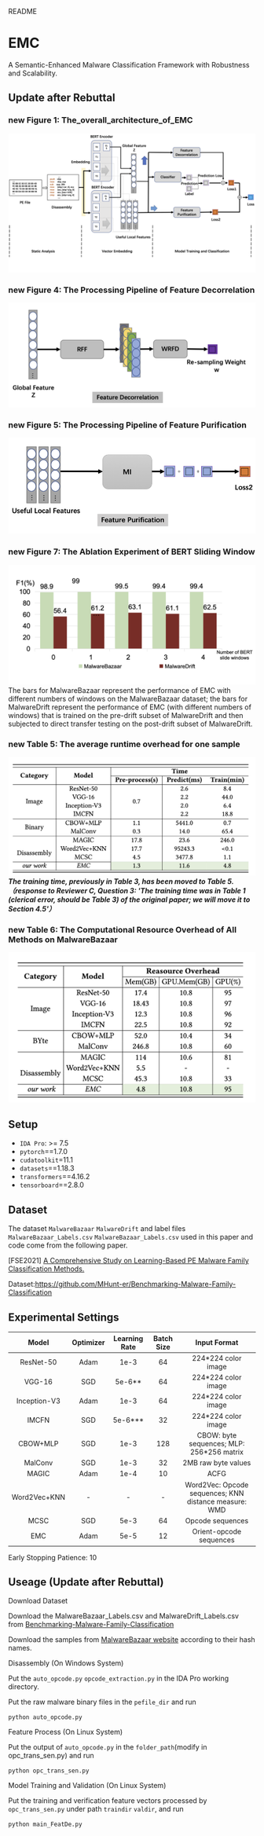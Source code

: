 README

# EMC

A Semantic-Enhanced Malware Classification Framework with Robustness and Scalability.

## Update after Rebuttal

### **new Figure 1: The_overall_architecture_of_EMC**
![Figure 1: The_overall_architecture_of_EMC](The_overall_architecture_of_EMC.png)

### **new Figure 4: The Processing Pipeline of Feature Decorrelation**
![new Figure 4: The Processing Pipeline of Feature Decorrelation](Feature_Decorrelation.png)

### **new Figure 5: The Processing Pipeline of Feature Purification**
![new Figure 4: The Processing Pipeline of Feature Purification](Feature_Purification.png)

### new Figure 7: The Ablation Experiment of BERT Sliding Window
![new Figure 4: The Processing Pipeline of Feature Purification](ablation_of_BERT_windows.png)
The bars for MalwareBazaar represent the performance of EMC with different numbers of windows on the MalwareBazaar dataset; the bars for MalwareDrift represent the performance of EMC (with different numbers of windows) that is trained on the pre-drift subset of MalwareDrift and then subjected to direct transfer testing on the post-drift subset of MalwareDrift.

### new Table 5: The average runtime overhead for one sample
![new Table 4: The Processing Pipeline of Feature Purification](running_time.png)
_**The training time, previously in Table 3, has been moved to Table 5. （response to Reviewer C, Question 3: 'The training time was in Table 1 (clerical error, should be Table 3) of the original paper; we will move it to Section 4.5'）**_

### new Table 6: The Computational Resource Overhead of All Methods on MalwareBazaar
![new Table 4: The Processing Pipeline of Feature Purification](computing_cost.png)


## Setup

* `IDA Pro`: >= 7.5
* `pytorch`==1.7.0 
* `cudatoolkit`=11.1
* `datasets`==1.18.3
* `transformers`==4.16.2
* `tensorboard`==2.8.0

## Dataset

The dataset `MalwareBazaar` `MalwareDrift` and label files `MalwareBazaar_Labels.csv` `MalwareBazaar_Labels.csv` used in this paper and code come from the following paper.

\[FSE2021\] [A Comprehensive Study on Learning-Based PE Malware Family Classification Methods.](https://dl.acm.org/doi/abs/10.1145/3468264.3473925)

Dataset:<https://github.com/MHunt-er/Benchmarking-Malware-Family-Classification>


## Experimental Settings

|    Model     | Optimizer | Learning Rate | Batch Size |                     Input Format                      |
| :----------: | :-------: | :-----------: | :--------: | :---------------------------------------------------: |
|  ResNet-50   |   Adam    |     1e-3      |     64     |                  224*224 color image                  |
|    VGG-16    |    SGD    |    5e-6**     |     64     |                  224*224 color image                  |
| Inception-V3 |   Adam    |     1e-3      |     64     |                  224*224 color image                  |
|    IMCFN     |    SGD    |    5e-6***    |     32     |                  224*224 color image                  |
|   CBOW+MLP   |    SGD    |     1e-3      |    128     |       CBOW: byte sequences; MLP: 256*256 matrix       |
|   MalConv    |    SGD    |     1e-3      |     32     |                  2MB raw byte values                  |
|    MAGIC     |   Adam    |     1e-4      |     10     |                         ACFG                          |
| Word2Vec+KNN |     -     |       -       |     -      | Word2Vec: Opcode sequences; KNN distance measure: WMD |
|     MCSC     |    SGD    |     5e-3      |     64     |                   Opcode sequences                    |
|     EMC      |   Adam    |     5e-5      |     12     |                Orient-opcode sequences                |

Early Stopping Patience: 10


## Useage (Update after Rebuttal)

Download Dataset

Download the MalwareBazaar_Labels.csv and MalwareDrift_Labels.csv from [Benchmarking-Malware-Family-Classification
](https://github.com/MHunt-er/Benchmarking-Malware-Family-Classification/tree/main/Datasets)

Download the samples from [MalwareBazaar website](https://bazaar.abuse.ch/api/) according to their hash names.


Disassembly (On Windows System)

Put the `auto_opcode.py`  `opcode_extraction.py` in the IDA Pro working directory. 

Put the raw malware binary files in the `pefile_dir` and run
```
python auto_opcode.py
```

Feature Process (On Linux System)

Put the output of `auto_opcode.py` in the `folder_path`(modify in opc_trans_sen.py) and run
```
python opc_trans_sen.py
```

Model Training and Validation (On Linux System)

Put the training and verification feature vectors processed by `opc_trans_sen.py` under path `traindir` `valdir`, and run
```
python main_FeatDe.py
```

